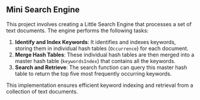 ## Mini Search Engine

This project involves creating a Little Search Engine that processes a set of text documents. The engine performs the following tasks:

1. **Identify and Index Keywords**: It identifies and indexes keywords, storing them in individual hash tables (`Occurrence`) for each document.
2. **Merge Hash Tables**: These individual hash tables are then merged into a master hash table (`keywordsIndex`) that contains all the keywords.
3. **Search and Retrieve**: The search function can query this master hash table to return the top five most frequently occurring keywords.

This implementation ensures efficient keyword indexing and retrieval from a collection of text documents.
